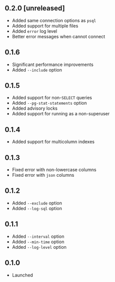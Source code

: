 ## 0.2.0 [unreleased]

- Added same connection options as `psql`
- Added support for multiple files
- Added `error` log level
- Better error messages when cannot connect

## 0.1.6

- Significant performance improvements
- Added `--include` option

## 0.1.5

- Added support for non-`SELECT` queries
- Added `--pg-stat-statements` option
- Added advisory locks
- Added support for running as a non-superuser

## 0.1.4

- Added support for multicolumn indexes

## 0.1.3

- Fixed error with non-lowercase columns
- Fixed error with `json` columns

## 0.1.2

- Added `--exclude` option
- Added `--log-sql` option

## 0.1.1

- Added `--interval` option
- Added `--min-time` option
- Added `--log-level` option

## 0.1.0

- Launched
